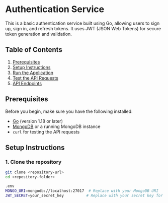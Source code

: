 # Authentication Service

This is a basic authentication service built using Go, allowing users to sign up, sign in, and refresh tokens. It uses JWT (JSON Web Tokens) for secure token generation and validation.

## Table of Contents

1. [Prerequisites](#prerequisites)
2. [Setup Instructions](#setup-instructions)
3. [Run the Application](#run-the-application)
4. [Test the API Requests](#test-the-api-requests)
5. [API Endpoints](#api-endpoints)

## Prerequisites

Before you begin, make sure you have the following installed:

- [Go](https://golang.org/dl/) (version 1.18 or later)
- [MongoDB](https://www.mongodb.com/try/download/community) or a running MongoDB instance
- `curl` for testing the API requests

## Setup Instructions

### 1. Clone the repository
```bash
git clone <repository-url>
cd <repository-folder>

.env 
MONGO_URI=mongodb://localhost:27017  # Replace with your MongoDB URI
JWT_SECRET=your_secret_key          # Replace with your secret key for JWT

